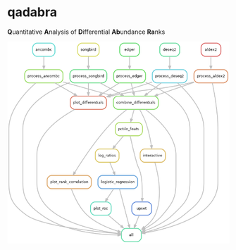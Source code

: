 # qadabra

**Q**uantitative **A**nalysis of **D**ifferential **Ab**undance **Ra**nks

![rulegraph](imgs/rule_graph.png)
